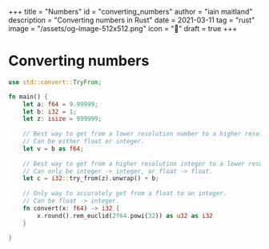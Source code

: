 +++
title = "Numbers"
id = "converting_numbers"
author = "iain maitland"
description = "Converting numbers in Rust"
date = 2021-03-11
tag = "rust"
image = "/assets/og-image-512x512.png"
icon = "🧮"
draft = true
+++

# Converting numbers

```rust
use std::convert::TryFrom;

fn main() {
    let a: f64 = 9.99999;
    let b: i32 = 1;
    let z: isize = 999999;
    
    // Best way to get from a lower resolution number to a higher resolution one.
    // Can be either float or integer.
    let v = b as f64;
    
    // Best way to get from a higher resolution integer to a lower resolution one.
    // Can only be integer -> integer, or float -> float.
    let c = i32::try_from(z).unwrap() + b;
    
    // Only way to accurately get from a float to an integer.
    // Can be float -> integer.
    fn convert(x: f64) -> i32 {
        x.round().rem_euclid(2f64.powi(32)) as u32 as i32
    }
    
}
```